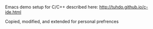 Emacs demo setup for C/C++ described here: http://tuhdo.github.io/c-ide.html

Copied, modified, and extended for personal prefrences
